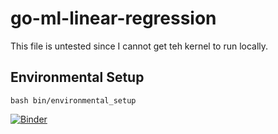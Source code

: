 # go-ml-linear-regression

This file is untested since I cannot get teh kernel to run locally.

## Environmental Setup

`bash bin/environmental_setup`


[![Binder](https://mybinder.org/badge.svg)](https://mybinder.org/v2/gh/sbinet-staging/go-ml-linear-regression/master)
